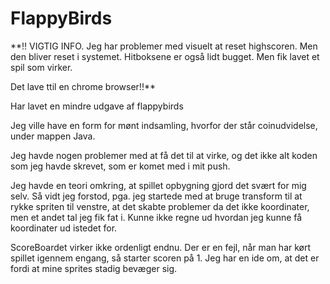# FlappyBirds

**!! VIGTIG INFO.
Jeg har problemer med visuelt at reset highscoren. Men den bliver reset i systemet.
Hitboksene er også lidt bugget. Men fik lavet et spil som virker.

Det lave ttil en chrome browser!!**

Har lavet en mindre udgave af flappybirds

Jeg ville have en form for mønt indsamling, hvorfor der står coinudvidelse, under mappen Java.

Jeg havde nogen problemer med at få det til at virke, og det ikke alt koden som jeg havde skrevet, som er komet med i mit push.

Jeg havde en teori omkring, at spillet opbygning gjord det svært for mig selv. Så vidt jeg forstod, pga. jeg startede med at bruge transform til at rykke spriten til venstre, at det skabte problemer da det ikke koordinater, men et andet tal jeg fik fat i. Kunne ikke regne ud hvordan jeg kunne få koordinater ud istedet for.


ScoreBoardet virker ikke ordenligt endnu. Der er en fejl, når man har kørt spillet igennem engang, så starter scoren på 1. 
Jeg har en ide om, at det er fordi at mine sprites stadig bevæger sig.
